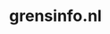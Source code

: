 ---
layout: post
title:  "grensinfo.nl"
internal_url:  "/data/grensinfo.nl.html"
categories: dutchgov
---
